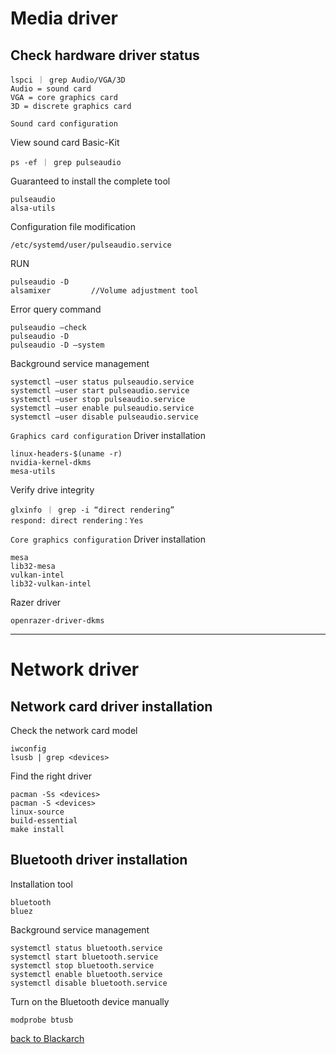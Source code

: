 # Media driver
## Check hardware driver status

    lspci ｜ grep Audio/VGA/3D
    Audio = sound card
    VGA = core graphics card
    3D = discrete graphics card
`Sound card configuration`

View sound card Basic-Kit

    ps -ef ｜ grep pulseaudio
Guaranteed to install the complete tool

    pulseaudio
    alsa-utils
Configuration file modification

    /etc/systemd/user/pulseaudio.service
RUN

    pulseaudio -D
    alsamixer         //Volume adjustment tool
Error query command

    pulseaudio —check
    pulseaudio -D
    pulseaudio -D —system
Background service management

    systemctl —user status pulseaudio.service
    systemctl —user start pulseaudio.service
    systemctl —user stop pulseaudio.service
    systemctl —user enable pulseaudio.service
    systemctl —user disable pulseaudio.service

`Graphics card configuration`
Driver installation

    linux-headers-$(uname -r)
    nvidia-kernel-dkms
    mesa-utils
Verify drive integrity

    glxinfo ｜ grep -i “direct rendering”
    respond: direct rendering：Yes
    
`Core graphics configuration`
Driver installation

    mesa
    lib32-mesa
    vulkan-intel
    lib32-vulkan-intel
Razer driver

    openrazer-driver-dkms

---------------------------------------------------

# Network driver
## Network card driver installation
Check the network card model

    iwconfig
    lsusb | grep <devices>
Find the right driver

    pacman -Ss <devices>
    pacman -S <devices>
    linux-source
    build-essential
    make install
## Bluetooth driver installation
Installation tool

    bluetooth
    bluez
Background service management

    systemctl status bluetooth.service
    systemctl start bluetooth.service
    systemctl stop bluetooth.service
    systemctl enable bluetooth.service
    systemctl disable bluetooth.service
Turn on the Bluetooth device manually

    modprobe btusb

[back to Blackarch](https://github.com/pro1tocol/Linux-Novice-Function/tree/main/Blackarch)
